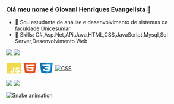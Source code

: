 ### Olá meu nome é  Giovani Henriques Evangelista 👋
- 🏫 Sou estudante de análise e desenvolvimento de sistemas da faculdade Unicesumar
- 🌱 Skills: C#,Asp.Net,APi,Java,HTML,CSS,JavaScript,Mysql,Sql Server,Desenvolvimento Web

 <div>
   <a href="https://github.com/GiovaniHenriques">
   <img height="180em" src="https://github-readme-stats.vercel.app/api?username=GiovaniHenriques&show_icons=true&theme=tokyonight&include_all_commits=true&count_private=true"/>
   <img height="180em" src="https://github-readme-stats.vercel.app/api/top-langs/?username=GiovaniHenriques&layout=compact&langs_count=6&theme=tokyonight"/>

</div>
<div style="display: inline_block"><br>
  <img align="center" alt="Js" height="30" width="40" src="https://raw.githubusercontent.com/devicons/devicon/master/icons/javascript/javascript-plain.svg">
  <img align="center" alt="HTML" height="30" width="40" src="https://raw.githubusercontent.com/devicons/devicon/master/icons/html5/html5-original.svg">
  <img align="center" alt="CSS" height="30" width="40" src="https://raw.githubusercontent.com/devicons/devicon/master/icons/css3/css3-original.svg">
  <img align="center" alt="CSS" height="30" width="40" link rel="stylesheet" href="https://cdn.jsdelivr.net/gh/devicons/devicon@v2.15.1/devicon.min.css">
          
</div>
 
 <br>

<div> 
  <a href = "mailto:contatogiovanihenriques1995@gmail.com"><img src="https://img.shields.io/badge/-Gmail-%23333?style=for-the-badge&logo=gmail&logoColor=white" target="_blank"></a>
  <a href="https://www.linkedin.com/in/giovani-henriques-a7b55b216/" target="_blank"><img src="https://img.shields.io/badge/-LinkedIn-%230077B5?style=for-the-badge&logo=linkedin&logoColor=white" target="_blank"></a>

 
  ![Snake animation](https://github.com/GiovaniHenriques/GiovaniHenriques/blob/output/github-contribution-grid-snake.svg)

</div>
